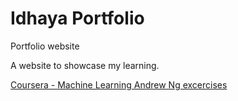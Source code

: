 # Idhaya Portfolio
Portfolio website

A website to showcase my learning.

[Coursera - Machine Learning Andrew Ng excercises](https://github.com/idhaya-r/machine_learning_andrew_ng)
